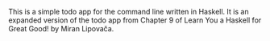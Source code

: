 This is a simple todo app for the command line written in Haskell.
It is an expanded version of the todo app from Chapter 9 of Learn You
a Haskell for Great Good! by Miran Lipovača.
